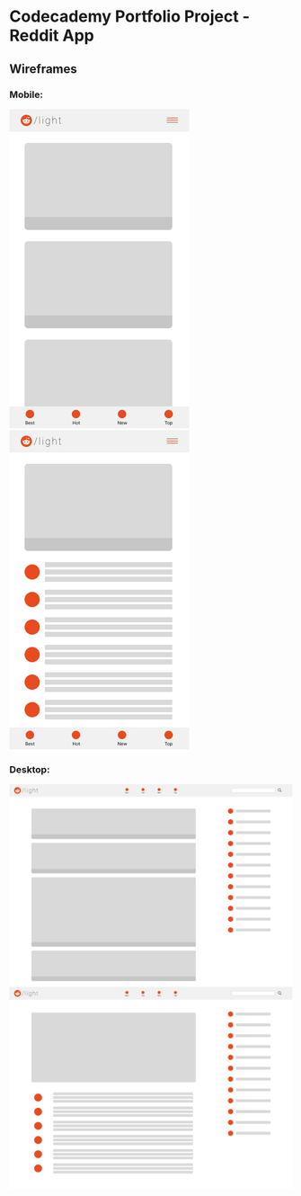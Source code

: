 # Codecademy Portfolio Project - Reddit App

## Wireframes

### Mobile:

![Tux, the Linux mascot](/wireframe/mobile-1.jpg)
![Tux, the Linux mascot](/wireframe/mobile-3.jpg)

### Desktop:

![Tux, the Linux mascot](/wireframe/desktop-1.jpg)
![Tux, the Linux mascot](/wireframe/desktop-2.jpg)
